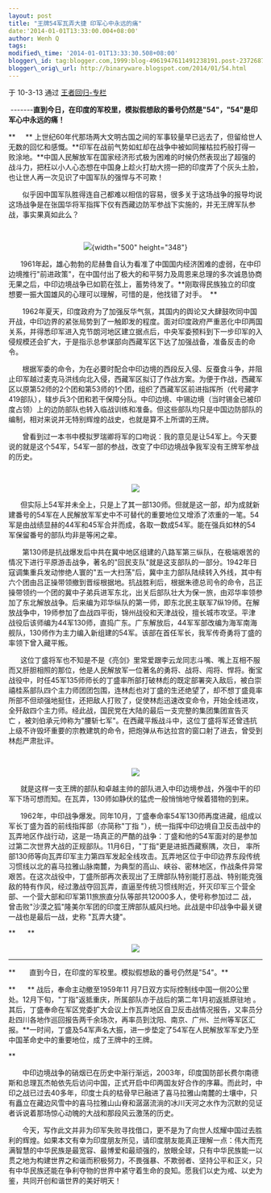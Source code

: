 ```yaml
--- 
layout: post 
title: "王牌54军瓦弄大捷 印军心中永远的痛" 
date:'2014-01-01T13:33:00.004+08:00' 
author: Wenh Q
tags:
modified\_time: '2014-01-01T13:33:30.508+08:00' 
blogger\_id: tag:blogger.com,1999:blog-4961947611491238191.post-2372687130272956150
blogger\_orig\_url: http://binaryware.blogspot.com/2014/01/54.html
---
```

<div dir="ltr">

于 10-3-13 通过 [王者回归-专栏](http://blog.china.com/u/060604/863/)



 -------**直到今日，在印度的军校里，模拟假想敌的番号仍然是"54"，"54"是印军心中永远的痛！**

<div>

</div>

<div>

**     **
上世纪60年代那场两大文明古国之间的军事较量早已远去了，但留给世人无数的回忆和感慨。**印军在战前气势如虹却在战争中被如同摧枯拉朽般打得一败涂地。**中国人民解放军在国家经济形式极为困难的时候仍然表现出了超强的战斗力，把枉以小人心态想在中国身上趁火打劫大捞一把的印度弄了个灰头土脸，也让世人再一次见识了中国军队的强悍与不可欺！ 

</div>

<div>

</div>

<div>



      
似乎因中国军队胜得连自己都难以相信的容易，很多关于这场战争的报导均说这场战争是在张国华将军指挥下仅有西藏边防军参战下实施的，并无王牌军队参战，事实果真如此么？  

</div>

<div>

</div>

<div>

</div>

<div>

</div>

<div>

</div>

<div>

</div>

<div>



      

</div>

<div style="text-align: center;">

![](http://image.club.china.com/twhb/1011/2010/3/13/1268466599199.jpg){width="500"
height="348"}

</div>

<div>

     
1961年起，雄心勃勃的尼赫鲁自认为看准了中国国内经济困难的虚弱，在中印边境推行"前进政策"，在中国付出了极大的和平努力及周恩来总理的多次诚恳协商无果之后，中印边境战争已如箭在弦上，蓄势待发了。**刚取得民族独立的印度想要一振大国雄风的心理可以理解，可惜的是，他找错了对手。  **

      
1962年夏天，印度政府为了加强反华气氛，其国内的舆论又大肆鼓吹同中国开战，中印边界的紧张局势到了一触即发的程度。面对印度政府严重恶化中印两国关系，并得悉印军进入克节朗河地区建立据点后，中央军委预料到下一步印军的入侵规模还会扩大，于是指示总参谋部向西藏军区下达了加强战备，准备反击的命令。 



      
根据军委的命令，为在必要时配合中印边境的西段反入侵、反蚕食斗争，并阻止印军越过麦克马洪线向北入侵，西藏军区拟订了作战方案。为便于作战，西藏军区以原第52师的2个团和第53师的1个团，组织了西藏军区前进指挥所（代号藏字419部队），辖步兵3个团和若干保障分队。中印边境、中锡边境（当时锡金已被印度占领）上的边防部队也转入临战训练和准备。但这些部队均只是中国边防部队的编制，相对来说并无特别辉煌的战史，也就是算不上所谓的王牌。 



      
曾看到过一本书中模拟罗瑞卿将军的口吻说：我的意见是让54军上。今天要说的就是这个54军，54军一部的参战，改变了中印边境战争我军没有王牌军参战的历史。 



     

<div style="text-align: center;">

![](http://image.club.china.com/twhb/1011/2010/3/13/1268466623416.jpg)

</div>

<div>

</div>

     
但实际上54军并未全上，只是上了其一部130师。但就是这一部，却为成就新建番号的54军在人民解放军军史中不可替代的重要地位又增添了浓重的一笔。54军是由战绩显赫的44军和45军合并而成，各取一数成54军。能在强兵如林的54军保留番号的部队均非是等闲之辈。 



      
第130师是抗战爆发后中共在冀中地区组建的八路军第三纵队，在极端艰苦的情况下进行平原游击战争，著名的"回民支队"就是这支部队的一部分。1942年日寇调集重兵发动惨绝人寰的"五一大扫荡"后，冀中主力部队陆续转入外线，其中有六个团由吕正操带领撤到晋绥根据地。抗战胜利后，根据朱德总司令的命令，吕正操带领约一个团的冀中子弟兵进军东北，出关后部队壮大为保一旅，由邓华率领参加了东北解放战争。后来编为邓华纵队的第一师，即东北民主联军7纵19师。在解放战争中，19师参加了血战四平街，锦州战役和天津战役，擅长城市攻坚。平津战役后该师编为44军130师，直捣广东。广东解放后，44军军部改编为海军南海舰队，130师作为主力编入新组建的54军。该部在首任军长，我军传奇勇将丁盛的率领下曾入藏平叛。 



     
这位丁盛将军也不知是不是《亮剑》里常爱跟李云龙同志斗嘴、嘴上互相不服而又肝胆相照的那位，他是人民解放军一位著名的勇将、战将、闯将、悍将。衡宝战役中，时任45军135师师长的丁盛率所部打破林彪的既定部署突入敌后，被白崇禧桂系部队四个主力师团团包围，连林彪也对丁盛的生还绝望了，却不想丁盛竟率所部不但顽强地挺住，还把敌人打败了，促使林彪迅速改变命令，开始全线进攻，全歼敌四个主力师。经此战，国民党在大陆的最后一支完整的集团集团宣告灭亡 ，被刘伯承元帅称为"腰斩七军"。在西藏平叛战斗中，这位丁盛将军还曾违抗上级不许毁坏重要的宗教建筑的命令，把炮弹从布达拉宫的窗口射了进去，曾受到林彪严肃批评。 



      

<div style="text-align: center;">

![](http://image.club.china.com/twhb/1011/2010/3/13/1268466607262.jpg)

</div>

<div>

</div>

<div>

     
就是这样一支王牌的部队和卓越主帅的部队进入中印边境参战，外强中干的印军下场可想而知。在瓦弄，130师如静伏的猛虎一般悄悄地守候着猎物的到来。 



     
1962年，中印战争爆发。同年10月，丁盛奉命率54军130师再度进藏，组成以军长丁盛为首的前线指挥部（亦简称"丁指 "），统一指挥中印边境自卫反击战中的瓦弄地区作战行动，这是一场真正的严酷的战争：丁盛和他的54军面对的是参加过第二次世界大战的正规部队。11月6日，"丁指"更是进抵西藏察隅，次日， 率所部130师等向瓦弄印军主力第四军发起全线攻击。瓦弄地区位于中印边界东段传统习惯线以北的喜马拉雅山脉南麓，为典型的高山、峡谷、密林地区，作战条件异常艰苦。在这次战役中，丁盛所部再次表现出了王牌部队特别能打恶战、特别能克强敌的特有作风，经过激战夺回瓦弄，直逼至传统习惯线附近，歼灭印军三个营全部、一个营大部和印军第11旅旅直分队等部共12000多人，使号称参加过二 战，曾击败"沙漠之狐"隆美尔军团的印度王牌部队威风扫地。此战是中印战争中最关键一战也是最后一战，史称 "瓦弄大捷"。

</div>

<div>

</div>

<div>

**      **

<div style="text-align: center;">

**![](http://image.club.china.com/twhb/1011/2010/3/13/1268466616762.jpg)**

</div>

****
<div>

</div>

</div>

<div>

</div>

<div>

**       直到今日，在印度的军校里。模拟假想敌的番号仍然是"54"。**

</div>

<div>

</div>

<div>

**      **
战后，奉命主动撤至1959年11 月7日双方实际控制线中国一侧20公里处。12月下旬，"丁指"返抵重庆，所属部队亦于战后的第二年1月初返抵原驻地 。其后，丁盛奉命在军区党委扩大会议上作瓦弄地区自卫反击战情况报告，又率员分赴四川各地作巡回报告两千余场次，再率员到沈阳、南京、广州、兰州等军区汇报。**一时间，丁盛及54军声名大振，进一步垫定了54军在人民解放军军史乃至中国革命史中的重要地位，成了王牌中的王牌。 

**

      
中印边境战争的硝烟已在历史中渐行渐远，2003年，印度国防部长费尔南德斯和总理瓦杰帕依先后访问中国，正式开启中印两国友好合作的序幕。而此时，中印之战已过去40多年，印度士兵的枯骨早已融进了喜马拉雅山南麓的土壤中，只有矗立在藏边风雪中的喜马拉雅山山脊和潺潺流淌的冰川天河之水作为沉默的见证者诉说着那场惊心动魄的大战和那段风云激荡的历史。 



      
今天，写作此文并非为印军失败寻找借口，更不是为了向世人炫耀中国过去胜利的辉煌。如果本文有幸为印度朋友所见，请印度朋友能真正理解一点：伟大而充满智慧的中华民族是最宽容、最博爱和最顽强的，放眼全球，只有中华民族能一以贯之地为构建世界之和谐而积极努力，不畏强暴、不欺弱者、坚持公平和正义，只有中华民族还能在争利夺物的世界中紧守着生命的良知。愿我们以史为戒、以史为鉴，共同开创和谐世界的美好明天！

</div>

</div>

</div>

